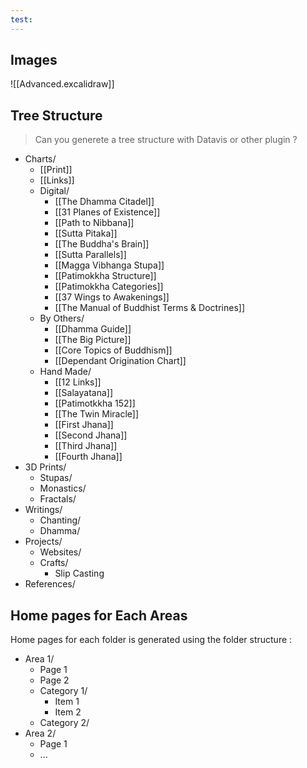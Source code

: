 ```yaml
---
test:
---
```


## Images

![[Advanced.excalidraw]]
## Tree Structure

> Can you generete a tree structure with Datavis or other plugin ?

- Charts/
	- [[Print]]
	- [[Links]]
	- Digital/
		- [[The Dhamma Citadel]]
		- [[31 Planes of Existence]]
		- [[Path to Nibbana]]
		- [[Sutta Pitaka]]
		- [[The Buddha's Brain]]
		- [[Sutta Parallels]]
		- [[Magga Vibhanga Stupa]]
		- [[Patimokkha Structure]]
		- [[Patimokkha Categories]]
		- [[37 Wings to Awakenings]]
		- [[The Manual of Buddhist Terms & Doctrines]]
	- By Others/
		- [[Dhamma Guide]]
		- [[The Big Picture]]
		- [[Core Topics of Buddhism]]
		- [[Dependant Origination Chart]]
	- Hand Made/
		- [[12 Links]]
		- [[Salayatana]]
		- [[Patimotkkha 152]]
		- [[The Twin Miracle]]
		- [[First Jhana]]
		- [[Second Jhana]]
		- [[Third Jhana]]
		- [[Fourth Jhana]]
- 3D Prints/
	- Stupas/
	- Monastics/
	- Fractals/
- Writings/
	- Chanting/
	- Dhamma/
- Projects/
	- Websites/
	- Crafts/
		- Slip Casting
- References/

## Home pages for Each Areas

Home pages for each folder is generated using the folder structure :

- Area 1/
	- Page 1
	- Page 2
	- Category 1/
		- Item 1
		- Item 2
	- Category 2/
- Area 2/
	- Page 1
	- ...